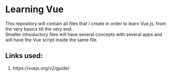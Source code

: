 # Learning Vue
<p >This repository will contain all files that I create in order to learn Vue.js, from the very basics 
till the very end. <br/>
Smaller introductory files will have several concepts with several apps and will have  the Vue script inside the same file. </p>
<h2>Links used: </h2>
<ol>
  <li> https://vuejs.org/v2/guide/ </li>
</ol>
